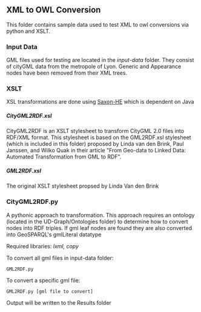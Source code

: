 ## XML to OWL Conversion
This folder contains sample data used to test XML to owl conversions via python and XSLT.

### Input Data
GML files used for testing are located in the _input-data_ folder. They consist of cityGML data from the metropole of Lyon. Generic and Appearance nodes have been removed from their XML trees.

### XSLT

XSL transformations are done using [Saxon-HE](http://saxon.sourceforge.net/) which is dependent on Java

##### CityGML2RDF.xsl
CityGML2RDF is an XSLT stylesheet to transform CityGML 2.0 files into RDF/XML format. This stylesheet is based on the GML2RDF.xsl stylesheet (which is included in this folder) proposed by Linda van den Brink, Paul Janssen, and Wilko Quak in their article "From Geo-data to Linked Data: Automated Transformation from GML to RDF".

##### GML2RDF.xsl
The original XSLT stylesheet propsed by Linda Van den Brink

### CityGML2RDF.py
A pythonic approach to transformation. This approach requires an ontology (located in the UD-Graph/Ontologies folder) to determine how to convert nodes into RDF triples. If gml leaf nodes are found they are also converted into GeoSPARQL's gmlLiteral datatype

Required libraries: _lxml, copy_

To convert all gml files in input-data folder:
```
GML2RDF.py
```
To convert a specific gml file:
```
GML2RDF.py [gml file to convert]
```

Output will be written to the Results folder
